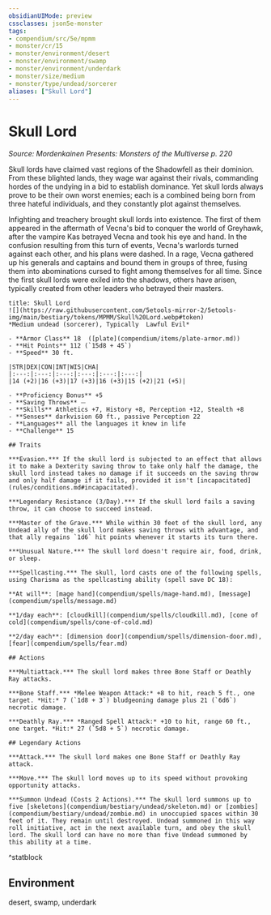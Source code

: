 ```yaml
---
obsidianUIMode: preview
cssclasses: json5e-monster
tags:
- compendium/src/5e/mpmm
- monster/cr/15
- monster/environment/desert
- monster/environment/swamp
- monster/environment/underdark
- monster/size/medium
- monster/type/undead/sorcerer
aliases: ["Skull Lord"]
---
```

# Skull Lord
*Source: Mordenkainen Presents: Monsters of the Multiverse p. 220*  

Skull lords have claimed vast regions of the Shadowfell as their dominion. From these blighted lands, they wage war against their rivals, commanding hordes of the undying in a bid to establish dominance. Yet skull lords always prove to be their own worst enemies; each is a combined being born from three hateful individuals, and they constantly plot against themselves.

Infighting and treachery brought skull lords into existence. The first of them appeared in the aftermath of Vecna's bid to conquer the world of Greyhawk, after the vampire Kas betrayed Vecna and took his eye and hand. In the confusion resulting from this turn of events, Vecna's warlords turned against each other, and his plans were dashed. In a rage, Vecna gathered up his generals and captains and bound them in groups of three, fusing them into abominations cursed to fight among themselves for all time. Since the first skull lords were exiled into the shadows, others have arisen, typically created from other leaders who betrayed their masters.

```ad-statblock
title: Skull Lord
![](https://raw.githubusercontent.com/5etools-mirror-2/5etools-img/main/bestiary/tokens/MPMM/Skull%20Lord.webp#token)
*Medium undead (sorcerer), Typically  Lawful Evil*

- **Armor Class** 18  ([plate](compendium/items/plate-armor.md))
- **Hit Points** 112 (`15d8 + 45`)
- **Speed** 30 ft.

|STR|DEX|CON|INT|WIS|CHA|
|:---:|:---:|:---:|:---:|:---:|:---:|
|14 (+2)|16 (+3)|17 (+3)|16 (+3)|15 (+2)|21 (+5)|

- **Proficiency Bonus** +5
- **Saving Throws** ⏤
- **Skills** Athletics +7, History +8, Perception +12, Stealth +8
- **Senses** darkvision 60 ft., passive Perception 22
- **Languages** all the languages it knew in life
- **Challenge** 15

## Traits

***Evasion.*** If the skull lord is subjected to an effect that allows it to make a Dexterity saving throw to take only half the damage, the skull lord instead takes no damage if it succeeds on the saving throw and only half damage if it fails, provided it isn't [incapacitated](rules/conditions.md#incapacitated).

***Legendary Resistance (3/Day).*** If the skull lord fails a saving throw, it can choose to succeed instead.

***Master of the Grave.*** While within 30 feet of the skull lord, any Undead ally of the skull lord makes saving throws with advantage, and that ally regains `1d6` hit points whenever it starts its turn there.

***Unusual Nature.*** The skull lord doesn't require air, food, drink, or sleep.

***Spellcasting.*** The skull, lord casts one of the following spells, using Charisma as the spellcasting ability (spell save DC 18):

**At will**: [mage hand](compendium/spells/mage-hand.md), [message](compendium/spells/message.md)

**1/day each**: [cloudkill](compendium/spells/cloudkill.md), [cone of cold](compendium/spells/cone-of-cold.md)

**2/day each**: [dimension door](compendium/spells/dimension-door.md), [fear](compendium/spells/fear.md)

## Actions

***Multiattack.*** The skull lord makes three Bone Staff or Deathly Ray attacks.

***Bone Staff.*** *Melee Weapon Attack:* +8 to hit, reach 5 ft., one target. *Hit:* 7 (`1d8 + 3`) bludgeoning damage plus 21 (`6d6`) necrotic damage.

***Deathly Ray.*** *Ranged Spell Attack:* +10 to hit, range 60 ft., one target. *Hit:* 27 (`5d8 + 5`) necrotic damage.

## Legendary Actions

***Attack.*** The skull lord makes one Bone Staff or Deathly Ray attack.

***Move.*** The skull lord moves up to its speed without provoking opportunity attacks.

***Summon Undead (Costs 2 Actions).*** The skull lord summons up to five [skeletons](compendium/bestiary/undead/skeleton.md) or [zombies](compendium/bestiary/undead/zombie.md) in unoccupied spaces within 30 feet of it. They remain until destroyed. Undead summoned in this way roll initiative, act in the next available turn, and obey the skull lord. The skull lord can have no more than five Undead summoned by this ability at a time.
```
^statblock

## Environment

desert, swamp, underdark